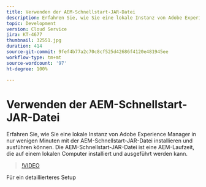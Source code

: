 ```yaml
---
title: Verwenden der AEM-Schnellstart-JAR-Datei
description: Erfahren Sie, wie Sie eine lokale Instanz von Adobe Experience Manager in nur wenigen Minuten mit der AEM-Schnellstart-JAR-Datei installieren und ausführen können. Die AEM-Schnellstart-JAR-Datei ist eine AEM-Laufzeit, die auf einem lokalen Computer installiert und ausgeführt werden kann.
topic: Development
version: Cloud Service
jira: KT-4677
thumbnail: 32551.jpg
duration: 414
source-git-commit: 9fef4b77a2c70c8cf525d42686f4120e481945ee
workflow-type: tm+mt
source-wordcount: '97'
ht-degree: 100%

---
```



# Verwenden der AEM-Schnellstart-JAR-Datei

Erfahren Sie, wie Sie eine lokale Instanz von Adobe Experience Manager in nur wenigen Minuten mit der AEM-Schnellstart-JAR-Datei installieren und ausführen können. Die AEM-Schnellstart-JAR-Datei ist eine AEM-Laufzeit, die auf einem lokalen Computer installiert und ausgeführt werden kann.

>[!VIDEO](https://video.tv.adobe.com/v/32551?quality=12&learn=on)

Für ein detaillierteres Setup